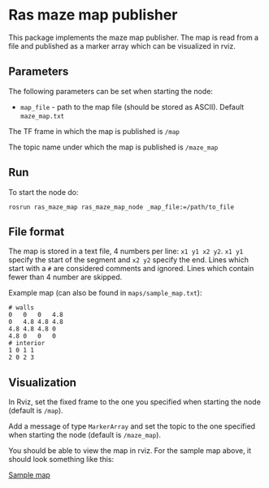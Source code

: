 Ras maze map publisher
======================

This package implements the maze map publisher. The map is read from a file and published as a marker array which can be visualized in rviz. 

## Parameters

The following parameters can be set when starting the node:

* `map_file` - path to the map file (should be stored as ASCII). Default `maze_map.txt`

The TF frame in which the map is published is `/map`

The topic name under which the map is published is `/maze_map`

## Run

To start the node do:

```rosrun ras_maze_map ras_maze_map_node _map_file:=/path/to_file ```

## File format

The map is stored in a text file, 4 numbers per line: `x1 y1 x2 y2`. `x1 y1` specify the start of the segment and `x2 y2` specify the end. Lines which start with a `#` are considered comments and ignored. Lines which contain fewer than 4 number are skipped.

Example map (can also be found in `maps/sample_map.txt`):
```
# walls
0   0   0   4.8
0   4.8 4.8 4.8
4.8 4.8 4.8 0
4.8 0   0   0
# interior
1 0 1 1
2 0 2 3
```

## Visualization

In Rviz, set the fixed frame to the one you specified when starting the node (default is `/map`).

Add a message of type `MarkerArray` and set the topic to the one specified when starting the node (default is `/maze_map`). 

You should be able to view the map in rviz. For the sample map above, it should look something like this:

[Sample map](https://cloud.githubusercontent.com/assets/4798786/9958615/29ea0964-5e0c-11e5-8601-3f1309d0f132.png "Sample map")
